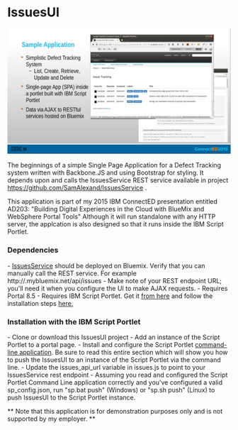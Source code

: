 # IssuesUI
![Alt text](screenshot_ui.png?raw=true "Screenshot")

The beginnings of a simple Single Page Application for a Defect Tracking system written with Backbone.JS and using Bootstrap for styling. It depends upon and calls the IssuesService REST service available in project https://github.com/SamAlexand/IssuesService .

This application is part of my 2015 IBM ConnectED presentation entitled AD203: "Building Digital Experiences in the Cloud with BlueMix and WebSphere Portal Tools"  Although it will run standalone with any HTTP server, the applcation is also designed so that it runs inside the IBM Script Portlet.

<h3>
Dependencies
</h3>
- <a href="https://github.com/SamAlexand/IssuesService"> IssuesService</a> should be deployed on Bluemix. Verify that you can manually call the REST service. For example http://<myservicename>.mybluemix.net/api/issues
- Make note of your REST endpoint URL; you'll need it when you configure the UI to make AJAX requests.
- Requires Portal 8.5
- Requires IBM Script Portlet.  Get it <a href="https://greenhouse.lotus.com/plugins/plugincatalog.nsf/assetDetails.xsp?action=editDocument&documentId=DDB5C467D991413285257C67002476E0 ">from here</a> and follow the installation steps <a href="http://www-01.ibm.com/support/knowledgecenter/SSHRKX_8.5.0/welcome/script_welcome.html">here.</a>

<h3>Installation with the IBM Script Portlet</h3>
- Clone or download this IssuesUI project
- Add an instance of the Script Portlet to a portal page.
- Install and configure the Script Portlet <a href="http://www-01.ibm.com/support/knowledgecenter/SSHRKX_8.5.0/script/script-portlet/cmd_line_push_ovr.dita">command-line application</a>. Be sure to read this entire section which will show you how to push the IssuesUI to an instance of the Script Portlet via the command line. 
- Update the issues_api_url variable in issues.js to point to your IssuesService rest endpoint
- Assuming you read and configured the Script Portlet Command Line application correctly and you've configured a valid sp_config.json, run "sp.bat push" (Windows) or "sp.sh push" (Linux) to push IssuesUI to the Script Portlet instance.

** Note that this application is for demonstration purposes only and is not supported by my employer. **
